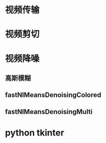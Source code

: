 # 视频传输
# 视频剪切
# 视频降噪
## 高斯模糊
## fastNlMeansDenoisingColored
## fastNlMeansDenoisingMulti
# python tkinter
